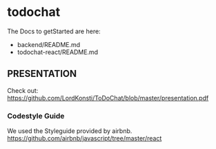 # todochat

The Docs to getStarted are here:
  - backend/README.md
  - todochat-react/README.md
  
 ## PRESENTATION
 Check out: https://github.com/LordKonsti/ToDoChat/blob/master/presentation.pdf 
  

### Codestyle Guide
 We used the Styleguide provided by airbnb.
https://github.com/airbnb/javascript/tree/master/react
